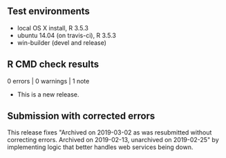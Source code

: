 ## Test environments
* local OS X install, R 3.5.3
* ubuntu 14.04 (on travis-ci), R 3.5.3
* win-builder (devel and release)

## R CMD check results

0 errors | 0 warnings | 1 note

* This is a new release.

## Submission with corrected errors
This release fixes "Archived on 2019-03-02 as was resubmitted without correcting errors.
Archived on 2019-02-13, unarchived on 2019-02-25" by implementing logic that 
better handles web services being down. 
